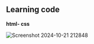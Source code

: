 ## Learning code
**html- css**

![Screenshot 2024-10-21 212848](https://github.com/user-attachments/assets/d424ccbb-ac84-475e-a480-2ff95baab9cc)
